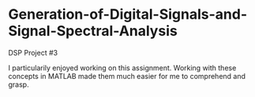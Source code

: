 # Generation-of-Digital-Signals-and-Signal-Spectral-Analysis
DSP Project #3

I particularily enjoyed working on this assignment. Working with these concepts in MATLAB made them much easier for me to comprehend and grasp. 
